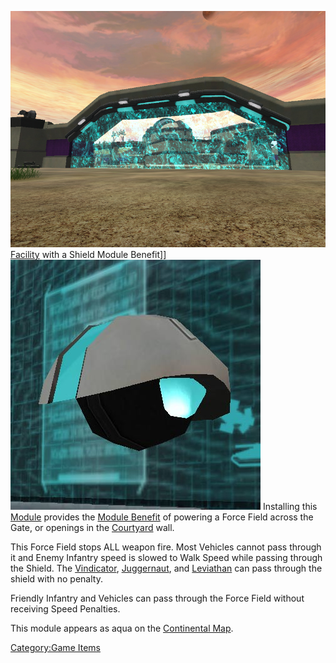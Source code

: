![](images/VSShieldModFacility.jpg "fig:VSShieldModFacility.jpg")
[Facility](Facility.md "wikilink") with a Shield Module Benefit\]\]
![](images/Shield_module.jpg "fig:Shield_module.jpg") Installing this
[Module](modules.md "wikilink") provides the [Module
Benefit](module_benefit.md "wikilink") of powering a Force Field across the
Gate, or openings in the [Courtyard](Courtyard.md "wikilink") wall.

This Force Field stops ALL weapon fire. Most Vehicles cannot pass
through it and Enemy Infantry speed is slowed to Walk Speed while
passing through the Shield. The [Vindicator](Vindicator.md "wikilink"),
[Juggernaut](Juggernaut.md "wikilink"), and
[Leviathan](Leviathan.md "wikilink") can pass through the shield with no
penalty.

Friendly Infantry and Vehicles can pass through the Force Field without
receiving Speed Penalties.

This module appears as aqua on the [Continental
Map](Continental_Map.md "wikilink").

[Category:Game Items](Category:Game_Items.md "wikilink")
